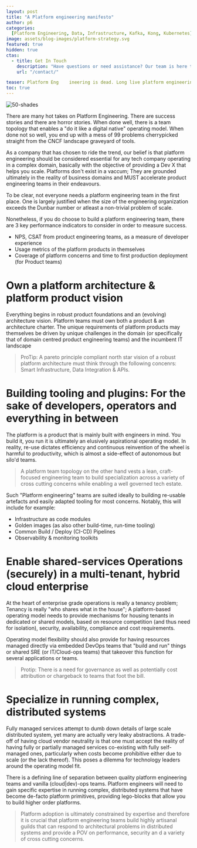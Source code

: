 ```yaml
---
layout: post
title: "A Platform engineering manifesto"
author: p6
categories:
  [Platform Engineering, Data, Infrastructure, Kafka, Kong, Kubernetes]
image: assets/blog-images/platform-strategy.svg
featured: true
hidden: true
ctas:
  - title: Get In Touch
    description: "Have questions or need assistance? Our team is here to help"
    url: "/contact/"    

teaser: Platform Eng    ineering is dead. Long live platform engineering!
toc: true
---
```


![50-shades](/blog/assets/blog-images/50-shades.jpg "50 Shades of DevOps")

There are many hot takes on Platform Engineering. There are success stories and there are horror stories. When done well, there is a team topology that enables a "do it like a digital native" operating model. When done not so well, you end up with a mess of 99 problems cherrypicked straight from the CNCF landscape graveyard of tools.

As a company that has chosen to ride the trend, our belief is that platform engineering should be considered essential for any tech company operating in a complex domain, basically with the objective of providing a Dev X that helps you scale. Platforms don't exist in a vaccum; They are grounded ultimately in the reality of business domains and MUST accelerate product engineering teams in their endeavours.

To be clear, not everyone needs a platform engineering team in the first place. One is largely justified when the size of the engineering organization exceeds the Dunbar number or atleast a non-trivial problem of scale.

Nonetheless, if you do choose to build a platform engineering team, there are 3 key performance indicators to consider in order to measure success.

- NPS, CSAT from product engineering teams, as a measure of developer experience
- Usage metrics of the platform products in themselves
- Coverage of platform concerns and time to first production deployment (for Product teams)

# Own a platform architecture & platform product vision

Everything begins in robust product foundations and an (evolving) architecture vision. Platform teams must own both a product & an architecture charter. The unique requirements of platform products may themselves be driven by unique challenges in the domain (or specifically that of domain centred product engineering teams) and the incumbent IT landscape

> ProTip: A pareto principle compliant north star vision of a robust platform architecture must think through the following concenrs: Smart Infrastructure, Data Integration & APIs.

# Building tooling and plugins: For the sake of developers, operators and everything in between

The platform is a product that is mainly built with engineers in mind. You build it, you run it is ultimately an elusively aspirational operating model. In reality, re-use dictates efficiency and continuous reinvention of the wheel is harmful to productivity, which is almost a side-effect of autonomous but silo'd teams.

> A platform team topology on the other hand vests a lean, craft-focused engineering team to build specialization across a variety of cross cutting concerns while enabling a well governed tech estate.

Such "Platform engineering" teams are suited ideally to building re-usable artefacts and easily adapted tooling for most concerns. Notably, this will include for example:

- Infrastructure as code modules
- Golden images (as also other build-time, run-time tooling)
- Common Build / Deploy (CI-CD) Pipelines
- Observability & monitoring toolkits

# Enable shared-services Operations (securely) in a multi-tenant, hybrid cloud enterprise

At the heart of enterprise grade operations is really a tenancy problem; Tenancy is really "who shares what in the house"; A platform-based operating model needs to provide mechanisms for housing tenants in dedicated or shared models, based on resource competition (and thus need for isolation), security, availability, compliance and cost requirements.

Operating model flexibility should also provide for having resources managed directly via embedded DevOps teams that "build and run" things or shared SRE (or IT/Cloud-ops teams) that takeover this function for several applications or teams.

> Protip: There is a need for governance as well as potentially cost attribution or chargeback to teams that foot the bill.

# Specialize in running complex, distributed systems

Fully managed services attempt to dumb down details of large scale distributed system, yet many are actually very leaky abstractions. A trade-off of having cloud vendor neutrality is that one must accept the reality of having fully or partially managed services co-existing with fully self-managed ones, particularly when costs become prohibitive either due to scale (or the lack thereof). This poses a dilemma for technology leaders around the operating model fit.

There is a defining line of separation between quality platform engineering teams and vanilla (cloud\|dev)-ops teams. Platform engineers will need to gain specific expertise in running complex, distributed systems that have become de-facto platform primitives, providing lego-blocks that allow you to build higher order platforms.

> Platform adoption is ultimately constrained by expertise and therefore it is crucial that platform engineering teams build highly artisanal guilds that can respond to architectural problems in distributed systems and provide a POV on performance, security an d a variety of cross cutting concerns.
